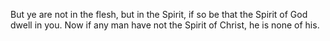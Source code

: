 But ye are not in the flesh, but in the Spirit, if so be that the Spirit of God dwell in you. Now if any man have not the Spirit of Christ, he is none of his.
